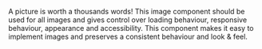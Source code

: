 A picture is worth a thousands words! This image component should be used for all images and gives control over loading behaviour, responsive behaviour, appearance and accessibility. This component makes it easy to implement images and preserves a consistent behaviour and look & feel.